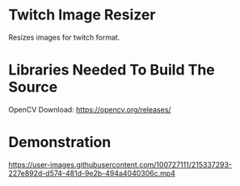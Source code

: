 # Twitch Image Resizer
Resizes images for twitch format.

# Libraries Needed To Build The Source
OpenCV
Download: https://opencv.org/releases/

# Demonstration
https://user-images.githubusercontent.com/100727111/215337293-227e892d-d574-481d-9e2b-494a4040306c.mp4

